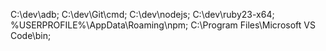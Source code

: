 C:\dev\adb;
C:\dev\Git\cmd;
C:\dev\nodejs;
C:\dev\ruby23-x64;
%USERPROFILE%\AppData\Roaming\npm;
C:\Program Files\Microsoft VS Code\bin;
